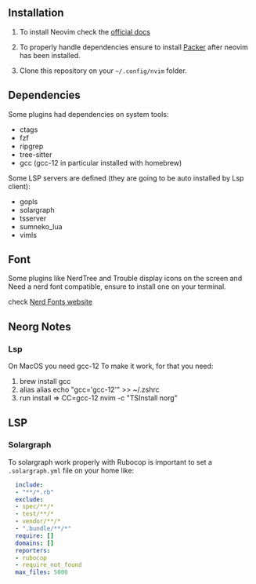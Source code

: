 ## Installation

1) To install Neovim check the [official docs](https://github.com/neovim/neovim/wiki/Installing-Neovim)

2) To properly handle dependencies ensure to install [Packer](https://github.com/wbthomason/packer.nvim#quickstart) after neovim has been installed.

3) Clone this repository on your ```~/.config/nvim``` folder.

## Dependencies

Some plugins had dependencies on system tools:

- ctags
- fzf
- ripgrep
- tree-sitter
- gcc (gcc-12 in particular installed with homebrew)

Some LSP servers are defined (they are going to be auto installed by Lsp client):

- gopls
- solargraph
- tsserver
- sumneko_lua
- vimls

## Font

Some plugins like NerdTree and Trouble display icons on the screen and Need a nerd font compatible, ensure to install one on your terminal.

check [Nerd Fonts website](https://www.nerdfonts.com/)


## Neorg Notes
 ### Lsp
 On MacOS you need gcc-12 To make it work, for that you need:

 1) brew install gcc
 2) alias alias echo "gcc='gcc-12'" >> ~/.zshrc
 3) run install => CC=gcc-12 nvim -c "TSInstall norg" 

## LSP

### Solargraph

To solargraph work properly with Rubocop is important to set a `.solargraph.yml` file on your home like:

```yaml
  include:
  - "**/*.rb"
  exclude:
  - spec/**/*
  - test/**/*
  - vendor/**/*
  - ".bundle/**/*"
  require: []
  domains: []
  reporters:
  - rubocop
  - require_not_found
  max_files: 5000
```
